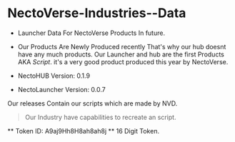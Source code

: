 # NectoVerse-Industries--Data

- Launcher Data For NectoVerse Products In future.

- Our Products Are Newly Produced recently That's why our hub doesnt have any much products. Our Launcher and hub are the first Products AKA *Script*. it's a very good product produced this year by NectoVerse.

- NectoHUB Version: 0.1.9
- NectoLauncher Version: 0.0.7


Our releases Contain our scripts which are made by NVD.

> Our Industry have capabilities to recreate an script.
>
** Token ID: A9aj9Hh8H8ah8ah8j **
16 Digit Token.
